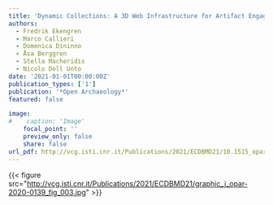 ```yaml
---
title: 'Dynamic Collections: A 3D Web Infrastructure for Artifact Engagement'
authors:
  - Fredrik Ekengren
  - Marco Callieri
  - Domenica Dininno
  - Åsa Berggren
  - Stella Macheridis
  - Nicolo Dell Unto
date: '2021-01-01T00:00:00Z'
publication_types: ['1']
publication: '*Open Archaeology*'
featured: false

image:
#    caption: 'Image'
    focal_point: ''
    preview_only: false
    share: false
url_pdf: http://vcg.isti.cnr.it/Publications/2021/ECDBMD21/10.1515_opar-2020-0139.pdf
---
```

{{< figure src="http://vcg.isti.cnr.it/Publications/2021/ECDBMD21/graphic_j_opar-2020-0139_fig_003.jpg" >}}
